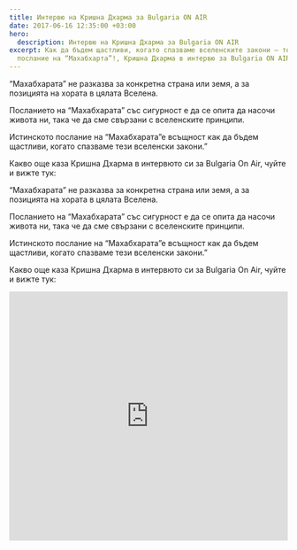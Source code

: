 ```yaml
---
title: Интервю на Кришна Дхарма за Bulgaria ON AIR
date: 2017-06-16 12:35:00 +03:00
hero:
  description: Интервю на Кришна Дхарма за Bulgaria ON AIR
excerpt: Как да бъдем щастливи, когато спазваме вселенските закони – това е истинското
  послание на “Махабхарта”!, Кришна Дхарма в интервю за Bulgaria ON AIR
---
```


“Махабхарата” не разказва за конкретна страна или земя, а за позицията на хората в цялата Вселена.

Посланието на “Махабхарата” със сигурност е да се опита да насочи живота ни, така че да сме свързани с вселенските принципи.

Истинското послание на “Махабхарата”е всъщност как да бъдем щастливи, когато спазваме тези вселенски закони.”

Какво още каза Кришна Дхарма в интервюто си за Bulgaria On Air, чуйте и вижте тук:

“Махабхарата” не разказва за конкретна страна или земя, а за позицията на хората в цялата Вселена.

Посланието на “Махабхарата” със сигурност е да се опита да насочи живота ни, така че да сме свързани с вселенските принципи.

Истинското послание на “Махабхарата”е всъщност как да бъдем щастливи, когато спазваме тези вселенски закони.”

Какво още каза Кришна Дхарма в интервюто си за Bulgaria On Air, чуйте и вижте тук:

<iframe width="100%" height="450" src="http://video2.ibg.bg/iframer/112309" frameborder="0" allowfullscreen></iframe>
